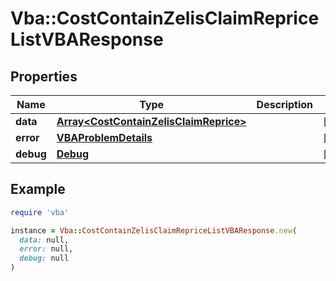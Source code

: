 # Vba::CostContainZelisClaimRepriceListVBAResponse

## Properties

| Name | Type | Description | Notes |
| ---- | ---- | ----------- | ----- |
| **data** | [**Array&lt;CostContainZelisClaimReprice&gt;**](CostContainZelisClaimReprice.md) |  | [optional] |
| **error** | [**VBAProblemDetails**](VBAProblemDetails.md) |  | [optional] |
| **debug** | [**Debug**](Debug.md) |  | [optional] |

## Example

```ruby
require 'vba'

instance = Vba::CostContainZelisClaimRepriceListVBAResponse.new(
  data: null,
  error: null,
  debug: null
)
```


